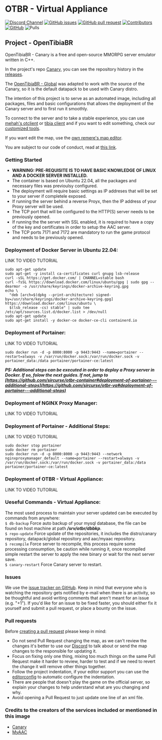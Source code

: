 # OTBR - Virtual Appliance

[![Discord Channel](https://img.shields.io/discord/528117503952551936.svg?style=flat-square&logo=discord)](https://discord.gg/3NxYnyV)
[![GitHub issues](https://img.shields.io/github/issues/opentibiabr/canary)](https://github.com/opentibiabr/canary/issues)
[![GitHub pull request](https://img.shields.io/github/issues-pr/opentibiabr/canary)](https://github.com/opentibiabr/canary/pulls)
[![Contributors](https://img.shields.io/github/contributors/opentibiabr/canary.svg?style=flat-square)](https://github.com/opentibiabr/canary/graphs/contributors)
[![GitHub](https://img.shields.io/github/license/sircurse/otbr-va)](https://github.com/sircurse/otbr-va/blob/master/LICENSE)
![Pulls](https://img.shields.io/docker/pulls/sircurse/otbr-va)

## Project - OpenTibiaBR
OpenTibiaBR - Canary is a free and open-source MMORPG server emulator written in C++.

In the project's repo [Canary](https://github.com/opentibiabr/canary), you can see the repository history in the [releases](https://github.com/opentibiabr/canary/releases).

The [OpenTibiaBR - Global](https://github.com/opentibiabr/otservbr-global) was adapted to work with the source of the Canary, so it is the default datapack to be used with Canary distro.

The intention of this project is to serve as an automated image, including all packages, files and basic configurations that allows the deployment of the Canary server and to first run it smoothly.

To connect to the server and to take a stable experience, you can use [mehah's otclient](https://github.com/mehah/otclient) or [tibia client](https://github.com/dudantas/tibia-client/releases/latest) and if you want to edit something, check our [customized tools](https://majestyotbr.gitbook.io/opentibiabr/others/downloads/tools).

If you want edit the map, use the [own remere's map editor](https://github.com/opentibiabr/remeres-map-editor/).

You are subject to our code of conduct, read at [this link](https://github.com/opentibiabr/canary/blob/master/CODE_OF_CONDUCT.md).

### Getting **Started**

* **WARNING: PRE-REQUISITE IS TO HAVE BASIC KNOWLEDGE OF LINUX AND A DOCKER SERVER INSTALLED.**
* The container is based on Ubuntu 22.04, all the packages and necessary files was previoulsy configured.
* The deployment will require basic settings as IP addreses that will be set to your server if completele exposed.
* If running the server behind a reverse Proyx, then the IP address of your Proxy server will be used.
* The TCP port that will be configured to the HTTP(S) server needs to be previously opened.
* If running the the server with SSL enabled, it is required to have a copy of the key and certificates in order to setup the AAC server.
* The TCP ports 7171 and 7172 are mandatory to run the game protocol and needs to be previously opened.

### **Deployment of Docker Server in Ubuntu 22.04:**<br>
LINK TO VIDEO TUTORIAL
```shell
sudo apt-get update
sudo apt-get -y install ca-certificates curl gnupg lsb-release
curl -sSL https://get.docker.com/ | CHANNEL=stable bash
curl -fsSL https://download.docker.com/linux/ubuntu/gpg | sudo gpg --dearmor -o /usr/share/keyrings/docker-archive-keyring.gpg
echo \
  "deb [arch=$(dpkg --print-architecture) signed-by=/usr/share/keyrings/docker-archive-keyring.gpg] https://download.docker.com/linux/ubuntu \
  $(lsb_release -cs) stable" | sudo tee /etc/apt/sources.list.d/docker.list > /dev/null
sudo apt-get update
sudo apt-get install -y docker-ce docker-ce-cli containerd.io
```

### **Deployment of Portainer:**<br>
LINK TO VIDEO TUTORIAL
```shell
sudo docker run -d -p 8000:8000 -p 9443:9443 --name=portainer --restart=always -v /var/run/docker.sock:/var/run/docker.sock -v portainer_data:/data portainer/portainer-ce:latest
```
***PS: Additional steps can be executed in order to deploy a Proxy server in Docker. If so, folow the next guides. If not, jump to [https://github.com/sircurse/otbr-container#deployment-of-portainer---additional-steps](https://github.com/sircurse/otbr-va#deployment-of-portainer---additional-steps)***

### **Deployment of NGINX Proxy Manager:**<br>
LINK TO VIDEO TUTORIAL

### **Deployment of Portainer - Additional Steps:**<br>
LINK TO VIDEO TUTORIAL
```shell
sudo docker stop portainer
sudo docker rm portainer
sudo docker run -d -p 8000:8000 -p 9443:9443 --network nginxproxymanager_default --name=portainer --restart=always -v /var/run/docker.sock:/var/run/docker.sock -v portainer_data:/data portainer/portainer-ce:latest
```

### **Deployment of OTBR - Virtual Appliance:**<br>
LINK TO VIDEO TUTORIAL

### **Ueseful Commands - Virtual Appliance:**<br>
The most used process to maintain your server updated can be executed by commands from anywhere:<br>
```$ db-backup```
Force auto backup of your mysql database, the file can be found on host machine at path ***/srv/otbr/dbbkp***.<br>
```$ repo-update```
Force update of the repositories, it includes the distro/canary repository, datapack/global repository and aac/myaac repository.<br>
```$ recompile```
Force server to recompile, this process require some processing consumption, be caution while running it, once recompiled simple restart the server to apply the new binary or wait for the next server save.<br>
```$ canary-restart```
Force Canary server to restart.

### Issues

We use the [issue tracker on GitHub](https://github.com/opentibiabr/canary/issues). Keep in mind that everyone who is watching the repository gets notified by e-mail when there is an activity, so be thoughtful and avoid writing comments that aren't meant for an issue (e.g. "+1"). If you'd like for an issue to be fixed faster, you should either fix it yourself and submit a pull request, or place a bounty on the issue.

### Pull requests

Before [creating a pull request](https://github.com/opentibiabr/canary/pulls) please keep in mind:

  * Do not send Pull Request changing the map, as we can't review the changes it's better to use our [Discord](https://discord.gg/3NxYnyV) to talk about or send the map changes to the responsible for updating it.
  * Focus on fixing only one thing, mixing too much things on the same Pull Request make it harder to review, harder to test and if we need to revert the change it will remove other things together.
  * Follow the project indentation, if your editor support you can use the [editorconfig](https://editorconfig.org/) to automatic configure the indentation.
  * There are people that doesn't play the game on the official server, so explain your changes to help understand what are you changing and why.
  * Avoid opening a Pull Request to just update one line of an xml file.

### Credits to the creators of the services included or mentioned in this image

  * [Canary](https://github.com/opentibiabr/canary/graphs/contributors)
  * [MyAAC](https://github.com/otsoft/myaac/graphs/contributors)
